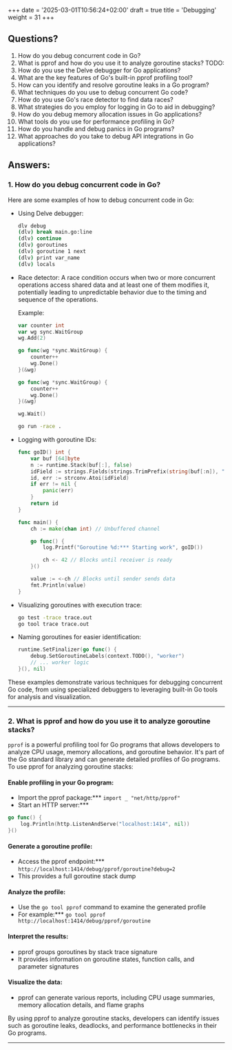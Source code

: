 +++
date = '2025-03-01T10:56:24+02:00'
draft = true
title = 'Debugging'
weight = 31
+++

## Questions?
1. How do you debug concurrent code in Go? 
1. What is pprof and how do you use it to analyze goroutine stacks?
TODO:
1. How do you use the Delve debugger for Go applications?
1. What are the key features of Go's built-in pprof profiling tool?
1. How can you identify and resolve goroutine leaks in a Go program?
1. What techniques do you use to debug concurrent Go code?
1. How do you use Go's race detector to find data races?
1. What strategies do you employ for logging in Go to aid in debugging?
1. How do you debug memory allocation issues in Go applications?
1. What tools do you use for performance profiling in Go?
1. How do you handle and debug panics in Go programs?
1. What approaches do you take to debug API integrations in Go applications?

## Answers:

### 1. How do you debug concurrent code in Go?
Here are some examples of how to debug concurrent code in Go:

- Using Delve debugger:

	```bash
	dlv debug
	(dlv) break main.go:line
	(dlv) continue
	(dlv) goroutines
	(dlv) goroutine 1 next
	(dlv) print var_name
	(dlv) locals
	```

- Race detector:
A race condition occurs when two or more concurrent operations access shared data and at least one of them modifies it, potentially leading to unpredictable behavior due to the timing and sequence of the operations.

	Example:
	```go
	var counter int
	var wg sync.WaitGroup
	wg.Add(2)

	go func(wg *sync.WaitGroup) {
		counter++
		wg.Done()
	}(&wg)

	go func(wg *sync.WaitGroup) {
		counter++
		wg.Done()
	}(&wg)

	wg.Wait()
	```

	```bash
	go run -race .
	```

- Logging with goroutine IDs:

	```go
	func goID() int {
		var buf [64]byte
		n := runtime.Stack(buf[:], false)
		idField := strings.Fields(strings.TrimPrefix(string(buf[:n]), "goroutine "))[0]
		id, err := strconv.Atoi(idField)
		if err != nil {
			panic(err)
		}
		return id
	}

	func main() {
		ch := make(chan int) // Unbuffered channel

		go func() {
			log.Printf("Goroutine %d:*** Starting work", goID())

			ch <- 42 // Blocks until receiver is ready
		}()

		value := <-ch // Blocks until sender sends data
		fmt.Println(value)
	}
	```

- Visualizing goroutines with execution trace:

	```bash
	go test -trace trace.out
	go tool trace trace.out
	```

- Naming goroutines for easier identification:

	```go
	runtime.SetFinalizer(go func() {
		debug.SetGoroutineLabels(context.TODO(), "worker")
		// ... worker logic
	}(), nil)
	```

These examples demonstrate various techniques for debugging concurrent Go code, from using specialized debuggers to leveraging built-in Go tools for analysis and visualization.

---

### 2. What is pprof and how do you use it to analyze goroutine stacks?
`pprof` is a powerful profiling tool for Go programs that allows developers to analyze CPU usage, memory allocations, and goroutine behavior. It's part of the Go standard library and can generate detailed profiles of Go programs. To use pprof for analyzing goroutine stacks:
#### Enable profiling in your Go program:
- Import the pprof package:*** `import _ "net/http/pprof"`
- Start an HTTP server:*** 
```go
go func() {
    log.Println(http.ListenAndServe("localhost:1414", nil))
}()
```

#### Generate a goroutine profile:
- Access the pprof endpoint:*** `http://localhost:1414/debug/pprof/goroutine?debug=2`
- This provides a full goroutine stack dump

#### Analyze the profile:
- Use the `go tool pprof` command to examine the generated profile
- For example:*** `go tool pprof http://localhost:1414/debug/pprof/goroutine`

#### Interpret the results:
- pprof groups goroutines by stack trace signature
- It provides information on goroutine states, function calls, and parameter signatures

#### Visualize the data:
- pprof can generate various reports, including CPU usage summaries, memory allocation details, and flame graphs

By using pprof to analyze goroutine stacks, developers can identify issues such as goroutine leaks, deadlocks, and performance bottlenecks in their Go programs.

---
